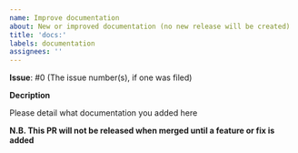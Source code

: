```yaml
---
name: Improve documentation
about: New or improved documentation (no new release will be created)
title: 'docs:'
labels: documentation
assignees: ''
---
```


**Issue**: #0 (The issue number(s), if one was filed)

**Decription**

Please detail what documentation you added here

**N.B. This PR will not be released when merged until a feature or fix is added**
